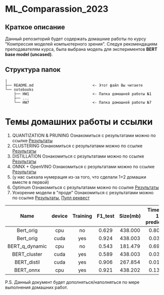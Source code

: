 # ML_Comparassion_2023

## Краткое описание
 Данный репозиторий будет содержать домашние работы по курсу "Компрессия моделей компьютерного зрения". Следуя рекомендациям преподавателям курса, была выбрана модель для экспериментов **BERT base model (uncased)**.

## Структура папок
```
|
├── README.md                           <- Этот файл Вы читаете
└── notebooks
    ├── HW1                             <- Папка домашней работы №1
    ├── ...
    └── HW7                             <- Папка домашней работы №7

```

# Темы домашних работы и ссылки
1. QUANTIZATION & PRUNING
Ознакомиться с результатами можно по ссылке [Результаты](/notebooks/HW1/README.md)
2. CLUSTERING
Ознакомиться с результатами можно по ссылке [Результаты](/notebooks/HW2/README.md)
3. DISTILLATION
Ознакомиться с результатами можно по ссылке [Результаты](/notebooks/HW3/README.md)
4. ONNX + OpenVINO
Ознакомиться с результатами можно по ссылке [Результаты](/notebooks/HW4/README.md)
5. (у нас сьехала нумерация из-за того, что сделали 1+2 домашки вместе в первой)
6. Optimum 
Ознакомиться с результатами можно по ссылке [Результаты](/notebooks/HW6/README.md)
7. Ускорение модели в "проде"
Ознакомиться с результатами можно по ссылке [Результаты](/notebooks/HW7/README.md), [Пулл реквест](https://github.com/aitalents/model-compression-2023/pull/11)

| Name           | device | Training | F1_test | Size(mb) | Time for 1 predict(s) |
|:----:          |:------:|:--------:|:-------:|:--------:|:---------------------:|
| Bert_orig      |  cpu   | no       |  0.629  |  438.000 | 0.8055                |
| Bert_orig      |  cuda  | yes      |  0.924  |  438.003 | 0.0356                |
| BERT_q_dynamic |  cpu   | no       |  0.543  |  181.479 | 0.6954                |
| BERT_cluster   |  cuda  | yes      |  0.589  |  438.003 | 0.0338                |
| BERT_distil    |  cuda  | yes      |  0.906  |  267.854 | 0.0182                |
| BERT_onnx      |  cpu   | yes      |  0.921  |  438.202 | 0.1309                |


P.S. Данный документ будет дополняться/наполняться по мере выполнения домашних работ.
